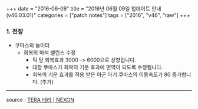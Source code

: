 +++
date = "2016-06-09"
title = "2016년 06월 09일 업데이트 안내 (v46.03.01)"
categories = ["patch notes"]
tags = ["2016", "v46", "raw"]
+++

### 1. 전장
- 쿠마스의 놀이터
  - 회복의 마석 밸런스 수정
    - 틱 당 회복효과 3000 -> 6000으로 상향됩니다.
    - 대장 쿠마스가 회복의 기운 효과에 면역이 되도록 수정됩니다.
    - 회복의 기운 효과를 적용 받은 아군 아기 쿠마스의 이동속도가 80 증가합니다. (추가) 

----

source : [TERA 테라 | NEXON](http://tera.nexon.com/news/update/view.aspx?n4articlesn=)